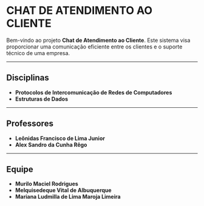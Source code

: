 # CHAT DE ATENDIMENTO AO CLIENTE

Bem-vindo ao projeto **Chat de Atendimento ao Cliente**. Este sistema visa proporcionar uma comunicação eficiente entre os clientes e o suporte técnico de uma empresa.

---

## Disciplinas

- **Protocolos de Intercomunicação de Redes de Computadores**
- **Estruturas de Dados**

---

## Professores

- **Leônidas Francisco de Lima Junior**
- **Alex Sandro da Cunha Rêgo**

---

## Equipe

- **Murilo Maciel Rodrigues**
- **Melquisedeque Vital de Albuquerque**
- **Mariana Ludmilla de Lima Maroja Limeira** 